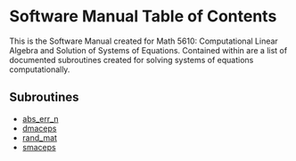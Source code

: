 # Software Manual Table of Contents
This is the Software Manual created for Math 5610: Computational Linear Algebra and Solution of Systems of Equations. Contained within are a list of documented subroutines created for solving systems of equations computationally.

## Subroutines
- [abs_err_n](./abs_err_n.md)
- [dmaceps](dmaceps.md)
- [rand_mat](rand_mat.md)
- [smaceps](smaceps.md)
